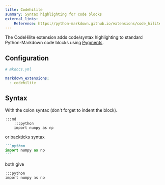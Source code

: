 ```yaml
---
title: Codehilite
summary: Syntax highlighting for code blocks
external_links:
    Reference: https://python-markdown.github.io/extensions/code_hilite/
---
```


The CodeHilite extension adds code/syntax highlighting to standard Python-Markdown code blocks using [Pygments](http://pygments.org/).

## Configuration

```yaml
# mkdocs.yml

markdown_extensions:
  - codehilite
```

## Syntax

With the colon syntax (don't forget to indent the block).

    :::md
        :::python
        import numpy as np

or backticks syntax

~~~ markdown 
```python
import numpy as np
```
~~~

both give

    :::python
    import numpy as np